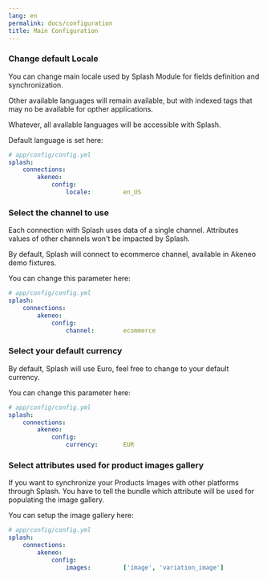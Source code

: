 ```yaml
---
lang: en
permalink: docs/configuration
title: Main Configuration
---
```


### Change default Locale

You can change main locale used by Splash Module for fields definition and synchronization.

Other available languages will remain available, but with indexed tags that may no be available for opther applications.

Whatever, all available languages will be accessible with Splash.

Default language is set here: 

```yaml
# app/config/config.yml
splash:
    connections:
        akeneo:    
            config:
                locale:         en_US
```


### Select the channel to use

Each connection with Splash uses data of a single channel. Attributes values of other channels won't be impacted by Splash.

By default, Splash will connect to ecommerce channel, available in Akeneo demo fixtures. 

You can change this parameter here: 

```yaml
# app/config/config.yml
splash:
    connections:
        akeneo:    
            config:
                channel:        ecommerce
```

### Select your default currency

By default, Splash will use Euro, feel free to change to your default currency.

You can change this parameter here: 

```yaml
# app/config/config.yml
splash:
    connections:
        akeneo:    
            config:
                currency:       EUR
```

### Select attributes used for product images gallery

If you want to synchronize your Products Images with other platforms through Splash. 
You have to tell the bundle which attribute will be used for populating the image gallery.

You can setup the image gallery here: 

```yaml
# app/config/config.yml
splash:
    connections:
        akeneo:    
            config:
                images:         ['image', 'variation_image']
```